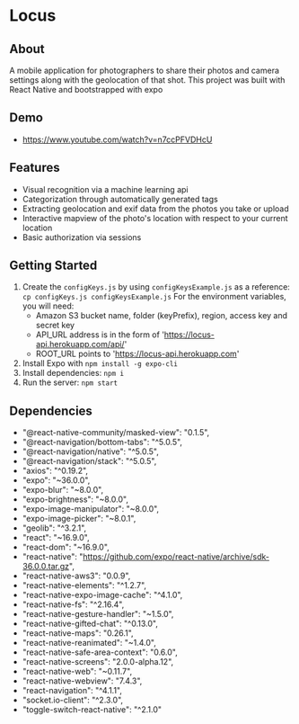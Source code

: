 Locus
=========

## About

A mobile application for photographers to share their photos and camera settings along with the geolocation of that shot. This project was built with React Native and bootstrapped with expo

## Demo

- https://www.youtube.com/watch?v=n7ccPFVDHcU

## Features

- Visual recognition via a machine learning api
- Categorization through automatically generated tags
- Extracting geolocation and exif data from the photos you take or upload
- Interactive mapview of the photo's location with respect to your current location
- Basic authorization via sessions

## Getting Started

1. Create the `configKeys.js` by using `configKeysExample.js` as a reference: `cp configKeys.js configKeysExample.js`
   For the environment variables, you will need:
   - Amazon S3 bucket name, folder (keyPrefix), region, access key and secret key
   - API_URL address is in the form of 'https://locus-api.herokuapp.com/api/'
   - ROOT_URL points to 'https://locus-api.herokuapp.com'
2. Install Expo with `npm install -g expo-cli`
3. Install dependencies: `npm i`
4. Run the server: `npm start`

## Dependencies
   - "@react-native-community/masked-view": "0.1.5",
   - "@react-navigation/bottom-tabs": "^5.0.5",
   - "@react-navigation/native": "^5.0.5",
   - "@react-navigation/stack": "^5.0.5",
   - "axios": "^0.19.2",
   - "expo": "~36.0.0",
   - "expo-blur": "~8.0.0",
   - "expo-brightness": "~8.0.0",
   - "expo-image-manipulator": "~8.0.0",
   - "expo-image-picker": "~8.0.1",
   - "geolib": "^3.2.1",
   - "react": "~16.9.0",
   - "react-dom": "~16.9.0",
   - "react-native": "https://github.com/expo/react-native/archive/sdk-36.0.0.tar.gz",
   - "react-native-aws3": "0.0.9",
   - "react-native-elements": "^1.2.7",
   - "react-native-expo-image-cache": "^4.1.0",
   - "react-native-fs": "^2.16.4",
   - "react-native-gesture-handler": "~1.5.0",
   - "react-native-gifted-chat": "^0.13.0",
   - "react-native-maps": "0.26.1",
   - "react-native-reanimated": "~1.4.0",
   - "react-native-safe-area-context": "0.6.0",
   - "react-native-screens": "2.0.0-alpha.12",
   - "react-native-web": "~0.11.7",
   - "react-native-webview": "7.4.3",
   - "react-navigation": "^4.1.1",
   - "socket.io-client": "^2.3.0",
   - "toggle-switch-react-native": "^2.1.0"
